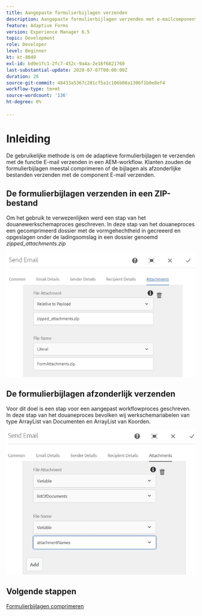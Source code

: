 ```yaml
---
title: Aangepaste formulierbijlagen verzenden
description: Aangepaste formulierbijlagen verzenden met e-mailcomponent
feature: Adaptive Forms
version: Experience Manager 6.5
topic: Development
role: Developer
level: Beginner
kt: kt-8049
exl-id: bd9e1fc1-2fc7-452c-9a4a-2e16f6821760
last-substantial-update: 2020-07-07T00:00:00Z
duration: 28
source-git-commit: 48433a5367c281cf5a1c106b08a1306f1b0e8ef4
workflow-type: tm+mt
source-wordcount: '136'
ht-degree: 0%

---
```


# Inleiding



De gebruikelijke methode is om de adaptieve formulierbijlagen te verzenden met de functie E-mail verzenden in een AEM-workflow.
Klanten zouden de formulierbijlagen meestal comprimeren of de bijlagen als afzonderlijke bestanden verzenden met de component E-mail verzenden.

## De formulierbijlagen verzenden in een ZIP-bestand

Om het gebruik te verwezenlijken werd een stap van het douanewerkschemaproces geschreven. In deze stap van het douaneproces een gecomprimeerd dossier met de vormgehechtheid in gecreeerd en opgeslagen onder de ladingsomslag in een dossier genoemd *zipped_attachments.zip*

![&#x200B; verzenden-vorm-gehechtheid &#x200B;](assets/send-form-attachments.JPG)

## De formulierbijlagen afzonderlijk verzenden

Voor dit doel is een stap voor een aangepast workflowproces geschreven. In deze stap van het douaneproces bevolken wij werkschemariabelen van type ArrayList van Documenten en ArrayList van Koorden.

![&#x200B; send-list-of-documents &#x200B;](assets/send-list-of-documents.JPG)

## Volgende stappen

[Formulierbijlagen comprimeren](./custom-process-step.md)
